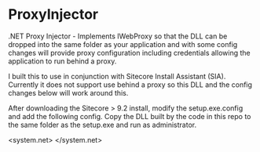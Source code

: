 # ProxyInjector
.NET Proxy Injector - Implements IWebProxy so that the DLL can be dropped into the same folder as your application and with some config changes will provide proxy configuration including credentials allowing the application to run behind a proxy.

I built this to use in conjunction with Sitecore Install Assistant (SIA). Currently it does not support use behind a proxy so this DLL and the config changes below will work around this.

After downloading the Sitecore > 9.2 install, modify the setup.exe.config and add the following config. Copy the DLL built by the code in this repo to the same folder as the setup.exe and run as administrator.

  <system.net>
	<defaultProxy enabled="true" useDefaultCredentials="false">
		<module type = "ProxyInjector.ProxyInjector, ProxyInjector" />
	</defaultProxy>
  </system.net>
